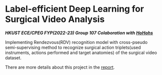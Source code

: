 # Label-efficient Deep Learning for Surgical Video Analysis
***HKUST ECE/CPEG FYP(2022-23) Group 107***
***Colaboration with [HoHohs](https://github.com/HoHohs)***

Implementing Rendezvous(RDV) recognition model with cross-pseudo semi-supervising method to recognize  surgical action triplets(used instruments, actions performed and target anatomies)  of the surgical video dataset.

There are more details about this project in the [report](https://docs.google.com/document/d/1vgWkxOzHt1CHmJH6P07ugJKy10Bi0ZmO/edit).
